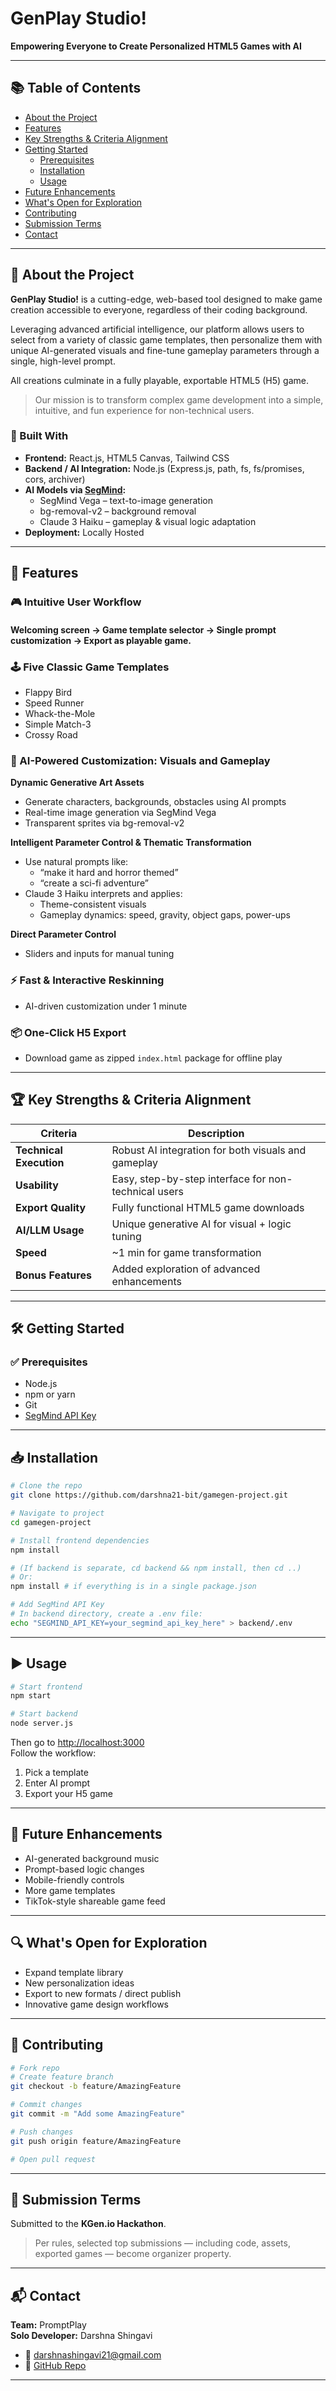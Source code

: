 # GenPlay Studio!  
**Empowering Everyone to Create Personalized HTML5 Games with AI**

---

## 📚 Table of Contents
- [About the Project](#about-the-project)  
- [Features](#features)  
- [Key Strengths & Criteria Alignment](#key-strengths--criteria-alignment)  
- [Getting Started](#getting-started)  
  - [Prerequisites](#prerequisites)  
  - [Installation](#installation)  
  - [Usage](#usage)  
- [Future Enhancements](#future-enhancements)  
- [What's Open for Exploration](#whats-open-for-exploration)  
- [Contributing](#contributing)  
- [Submission Terms](#submission-terms)  
- [Contact](#contact)  

---

## 🧩 About the Project

**GenPlay Studio!** is a cutting-edge, web-based tool designed to make game creation accessible to everyone, regardless of their coding background.  

Leveraging advanced artificial intelligence, our platform allows users to select from a variety of classic game templates, then personalize them with unique AI-generated visuals and fine-tune gameplay parameters through a single, high-level prompt.  

All creations culminate in a fully playable, exportable HTML5 (H5) game.  
> Our mission is to transform complex game development into a simple, intuitive, and fun experience for non-technical users.

### 🔧 Built With
- **Frontend:** React.js, HTML5 Canvas, Tailwind CSS  
- **Backend / AI Integration:** Node.js (Express.js, path, fs, fs/promises, cors, archiver)  
- **AI Models via [SegMind](https://www.segmind.com):**  
  - SegMind Vega – text-to-image generation  
  - bg-removal-v2 – background removal  
  - Claude 3 Haiku – gameplay & visual logic adaptation  
- **Deployment:** Locally Hosted

---

## 🚀 Features

### 🎮 Intuitive User Workflow
 #### Welcoming screen → Game template selector → Single prompt customization → Export as playable game.

### 🕹️ Five Classic Game Templates
- Flappy Bird  
- Speed Runner  
- Whack-the-Mole  
- Simple Match-3  
- Crossy Road  

### 🎨 AI-Powered Customization: Visuals and Gameplay

**Dynamic Generative Art Assets**
- Generate characters, backgrounds, obstacles using AI prompts  
- Real-time image generation via SegMind Vega  
- Transparent sprites via bg-removal-v2  

**Intelligent Parameter Control & Thematic Transformation**
- Use natural prompts like:  
  - “make it hard and horror themed”  
  - “create a sci-fi adventure”  
- Claude 3 Haiku interprets and applies:  
  - Theme-consistent visuals  
  - Gameplay dynamics: speed, gravity, object gaps, power-ups

**Direct Parameter Control**
- Sliders and inputs for manual tuning

### ⚡ Fast & Interactive Reskinning
- AI-driven customization under 1 minute

### 📦 One-Click H5 Export
- Download game as zipped `index.html` package for offline play

---

## 🏆 Key Strengths & Criteria Alignment

| Criteria             | Description |
|----------------------|-------------|
| **Technical Execution** | Robust AI integration for both visuals and gameplay |
| **Usability**        | Easy, step-by-step interface for non-technical users |
| **Export Quality**   | Fully functional HTML5 game downloads |
| **AI/LLM Usage**     | Unique generative AI for visual + logic tuning |
| **Speed**            | ~1 min for game transformation |
| **Bonus Features**   | Added exploration of advanced enhancements |

---

## 🛠️ Getting Started

### ✅ Prerequisites
- Node.js  
- npm or yarn  
- Git  
- [SegMind API Key](https://www.segmind.com)

---

## 📥 Installation

```bash
# Clone the repo
git clone https://github.com/darshna21-bit/gamegen-project.git

# Navigate to project
cd gamegen-project

# Install frontend dependencies
npm install

# (If backend is separate, cd backend && npm install, then cd ..)
# Or:
npm install # if everything is in a single package.json

# Add SegMind API Key
# In backend directory, create a .env file:
echo "SEGMIND_API_KEY=your_segmind_api_key_here" > backend/.env
```

---

## ▶️ Usage

```bash
# Start frontend
npm start

# Start backend
node server.js
```

Then go to [http://localhost:3000](http://localhost:3000)  
Follow the workflow:

1. Pick a template  
2. Enter AI prompt  
3. Export your H5 game

---

## 🧠 Future Enhancements

- AI-generated background music  
- Prompt-based logic changes  
- Mobile-friendly controls  
- More game templates  
- TikTok-style shareable game feed

---

## 🔍 What's Open for Exploration

- Expand template library  
- New personalization ideas  
- Export to new formats / direct publish  
- Innovative game design workflows

---

## 🤝 Contributing

```bash
# Fork repo
# Create feature branch
git checkout -b feature/AmazingFeature

# Commit changes
git commit -m "Add some AmazingFeature"

# Push changes
git push origin feature/AmazingFeature

# Open pull request
```

---

## 📜 Submission Terms

Submitted to the **KGen.io Hackathon**.  
> Per rules, selected top submissions — including code, assets, exported games — become organizer property.

---

## 📬 Contact

**Team:** PromptPlay  
**Solo Developer:** Darshna Shingavi  

- 📧 [darshnashingavi21@gmail.com](mailto:darshnashingavi21@gmail.com)  
- 🔗 [GitHub Repo](https://github.com/darshna21-bit/gamegen-project)

---
